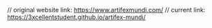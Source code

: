 // original website link: https://www.artifexmundi.com/
// current link: https://3xcellentstudent.github.io/artifex-mundi/
